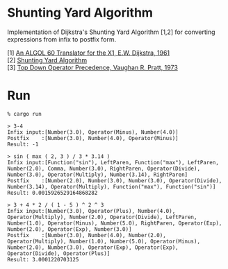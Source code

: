 Shunting Yard Algorithm
=======================

Implementation of Dijkstra's Shunting Yard Algorithm [1,2] for converting expressions from infix to postfix form.

[1] [An ALGOL 60 Translator for the X1, E.W. Dijkstra, 1961](https://www.cs.utexas.edu/~EWD/MCReps/MR35.PDF) <br/>
[2] [Shunting Yard Algorithm](https://en.wikipedia.org/wiki/Shunting_yard_algorithm)<br/>
[3] [Top Down Operator Precedence, Vaughan R. Pratt, 1973](https://tdop.github.io/)<br/>

Run
===

```
% cargo run

> 3-4
Infix input:[Number(3.0), Operator(Minus), Number(4.0)]
Postfix    :[Number(3.0), Number(4.0), Operator(Minus)]
Result: -1

> sin ( max ( 2, 3 ) / 3 * 3.14 )
Infix input:[Function("sin"), LeftParen, Function("max"), LeftParen, Number(2.0), Comma, Number(3.0), RightParen, Operator(Divide), Number(3.0), Operator(Multiply), Number(3.14), RightParen]
Postfix    :[Number(2.0), Number(3.0), Number(3.0), Operator(Divide), Number(3.14), Operator(Multiply), Function("max"), Function("sin")]
Result: 0.0015926529164868282

> 3 + 4 * 2 / ( 1 - 5 ) ^ 2 ^ 3
Infix input:[Number(3.0), Operator(Plus), Number(4.0), Operator(Multiply), Number(2.0), Operator(Divide), LeftParen, Number(1.0), Operator(Minus), Number(5.0), RightParen, Operator(Exp), Number(2.0), Operator(Exp), Number(3.0)]
Postfix    :[Number(3.0), Number(4.0), Number(2.0), Operator(Multiply), Number(1.0), Number(5.0), Operator(Minus), Number(2.0), Number(3.0), Operator(Exp), Operator(Exp), Operator(Divide), Operator(Plus)]
Result: 3.0001220703125

```
